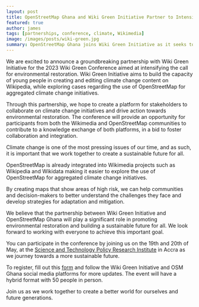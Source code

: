 ```yaml
---
layout: post
title: OpenStreetMap Ghana and Wiki Green Initiative Partner to Intensify the Call for Environmental Restoration
featured: true
author: james
tags: [partnerships, conference, climate, Wikimedia]
image: /images/posts/wiki-green.jpg
summary: OpenStreetMap Ghana joins Wiki Green Initiative as it seeks to promote climate change awareness and environmental sustainability through education, collaboration and innovation. The Initiative leverages the opportunities of the digital space to promote climate and environmental education riding on the resource of the Open Movement.
---
```



We are excited to announce a groundbreaking partnership with Wiki Green Initiative for the 2023 Wiki Green Conference aimed at intensifying the call for environmental restoration. Wiki Green Initiative aims to build the capacity of young people in creating and editing climate change content on Wikipedia, while exploring cases regarding the use of OpenStreetMap for aggregated climate change initiatives.

Through this partnership, we hope to create a platform for stakeholders to collaborate on climate change initiatives and drive action towards environmental restoration. The conference will provide an opportunity for participants from both the Wikimedia and OpenStreetMap communities to contribute to a knowledge exchange of both platforms, in a bid to foster collaboration and integration. 

Climate change is one of the most pressing issues of our time, and as such, it is important that we work together to create a sustainable future for all.

OpenStreetMap is already integrated into Wikimedia projects such as Wikipedia and Wikidata making it easier to explore the use of OpenStreetMap for aggregated climate change initiatives.

By creating maps that show areas of high risk, we can help communities and decision-makers to better understand the challenges they face and develop strategies for adaptation and mitigation.

We believe that the partnership between Wiki Green Initiative and OpenStreetMap Ghana will play a significant role in promoting environmental restoration and building a sustainable future for all. We look forward to working with everyone to achieve this important goal.

You can participate in the conference by joining us on the 19th and 20th of May, at the [Science and Technology Policy Research Institute](https://omaps.app/4lX_7dlC2w/Science_and_Technology_Policy_Research_Institute) in Accra as we journey towards a more sustainable future. 

To register, fill out this [form](https://forms.gle/zKqmcwrdW7NMG5cC8) and follow the Wiki Green Initiative and OSM Ghana social media platforms for more updates. The event will have a hybrid format with 50 people in person. 

Join us as we work together to create a better world for ourselves and future generations.

